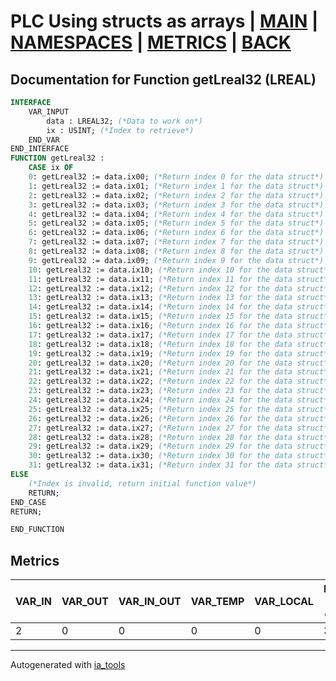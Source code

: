# PLC Using structs as arrays | [MAIN] | [NAMESPACES] | [METRICS] | [BACK]  

## Documentation for Function getLreal32 (LREAL)  

```pascal
INTERFACE
    VAR_INPUT
        data : LREAL32; (*Data to work on*)
        ix : USINT; (*Index to retrieve*)
    END_VAR
END_INTERFACE
FUNCTION getLreal32 :
    CASE ix OF
	0: getLreal32 := data.ix00; (*Return index 0 for the data struct*)
	1: getLreal32 := data.ix01; (*Return index 1 for the data struct*)
	2: getLreal32 := data.ix02; (*Return index 2 for the data struct*)
	3: getLreal32 := data.ix03; (*Return index 3 for the data struct*)
	4: getLreal32 := data.ix04; (*Return index 4 for the data struct*)
	5: getLreal32 := data.ix05; (*Return index 5 for the data struct*)
	6: getLreal32 := data.ix06; (*Return index 6 for the data struct*)
	7: getLreal32 := data.ix07; (*Return index 7 for the data struct*)
	8: getLreal32 := data.ix08; (*Return index 8 for the data struct*)
	9: getLreal32 := data.ix09; (*Return index 9 for the data struct*)
	10: getLreal32 := data.ix10; (*Return index 10 for the data struct*)
	11: getLreal32 := data.ix11; (*Return index 11 for the data struct*)
	12: getLreal32 := data.ix12; (*Return index 12 for the data struct*)
	13: getLreal32 := data.ix13; (*Return index 13 for the data struct*)
	14: getLreal32 := data.ix14; (*Return index 14 for the data struct*)
	15: getLreal32 := data.ix15; (*Return index 15 for the data struct*)
	16: getLreal32 := data.ix16; (*Return index 16 for the data struct*)
	17: getLreal32 := data.ix17; (*Return index 17 for the data struct*)
	18: getLreal32 := data.ix18; (*Return index 18 for the data struct*)
	19: getLreal32 := data.ix19; (*Return index 19 for the data struct*)
	20: getLreal32 := data.ix20; (*Return index 20 for the data struct*)
	21: getLreal32 := data.ix21; (*Return index 21 for the data struct*)
	22: getLreal32 := data.ix22; (*Return index 22 for the data struct*)
	23: getLreal32 := data.ix23; (*Return index 23 for the data struct*)
	24: getLreal32 := data.ix24; (*Return index 24 for the data struct*)
	25: getLreal32 := data.ix25; (*Return index 25 for the data struct*)
	26: getLreal32 := data.ix26; (*Return index 26 for the data struct*)
	27: getLreal32 := data.ix27; (*Return index 27 for the data struct*)
	28: getLreal32 := data.ix28; (*Return index 28 for the data struct*)
	29: getLreal32 := data.ix29; (*Return index 29 for the data struct*)
	30: getLreal32 := data.ix30; (*Return index 30 for the data struct*)
	31: getLreal32 := data.ix31; (*Return index 31 for the data struct*)
ELSE
	(*Index is invalid, return initial function value*)
	RETURN;
END_CASE
RETURN;

END_FUNCTION
```

## Metrics  

| VAR_IN | VAR_OUT | VAR_IN_OUT | VAR_TEMP | VAR_LOCAL | Lines of code | Maintainable size |
| ------ | ------- | ---------- | --------- | -------- | ------------- | ----------------- |
| 2 | 0 | 0 | 0 | 0 | 38 | 42 |  

---
Autogenerated with [ia_tools](https://github.com/tkucic/ia_tools)  

[MAIN]: ../../../../index_st.md
[NAMESPACES]: ../../nsList_st.md
[METRICS]: ../../../metrics_st.md
[BACK]: ../nsMain_st.md
